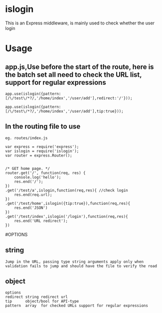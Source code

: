 islogin
=======

This is an Express middleware, is mainly used to check whether the user login

# Usage

## app.js,Use before the start of the route, here is the batch set all need to check the URL list, support for regular expressions


	app.use(islogin({pattern:[/\/test\/*?/,'/home/index','/user/add'],redirect:'/'}));

	app.use(islogin({pattern:[/\/test\/*?/,'/home/index','/user/add'],tip:true}));

## In the routing file to use

	eg. routes/index.js

	var express = require('express');
	var islogin = require('islogin');
	var router = express.Router();


	/* GET home page. */
	router.get('/', function(req, res) {
		console.log('hello');
	 	res.end('/');
	})
	.get('/test/a',islogin,function(req,res){ //check login
		res.end(req.url);
	})
	.get('/test/home',islogin({tip:true}),function(req,res){
		res.end('JSON')
	})
	.get('/test/index',islogin('/login'),function(req,res){
		res.end('URL redirect');
	})

#OPTIONS

## string
	Jump in the URL, passing type string arguments apply only when validation fails to jump and should have the file to verify the road

## object
	options     
	redirect string redirect url 
	tip      object/bool for API-type
	pattern  array  for checked URLs support for regular expressions
